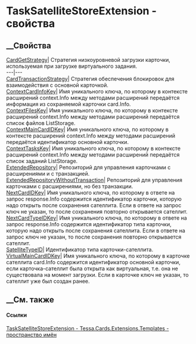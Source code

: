 # TaskSatelliteStoreExtension - свойства
##  __Свойства
[CardGetStrategy](P_Tessa_Cards_Extensions_Templates_TaskSatelliteStoreExtension_CardGetStrategy.htm)|
Стратегия низкоуровневой загрузки карточки, используемая при загрузке
виртуального задания.  
---|---  
[CardTransactionStrategy](P_Tessa_Cards_Extensions_Templates_TaskSatelliteStoreExtension_CardTransactionStrategy.htm)|
Стратегия обеспечения блокировок для взаимодействия с основной карточкой.  
[ContextCardInfoKey](P_Tessa_Cards_Extensions_Templates_TaskSatelliteStoreExtension_ContextCardInfoKey.htm)|
Имя уникального ключа, по которому в контексте расширений context.Info между
методами расширений передаётся информация из сохраняемой карточки card.Info.  
[ContextFilesKey](P_Tessa_Cards_Extensions_Templates_TaskSatelliteStoreExtension_ContextFilesKey.htm)|
Имя уникального ключа, по которому в контексте расширений context.Info между
методами расширений передаётся список файлов ListStorage<CardFile>.  
[ContextMainCardIDKey](P_Tessa_Cards_Extensions_Templates_TaskSatelliteStoreExtension_ContextMainCardIDKey.htm)|
Имя уникального ключа, по которому в контексте расширений context.Info между
методами расширений передаётся идентификатор основной карточки.  
[ContextTasksKey](P_Tessa_Cards_Extensions_Templates_TaskSatelliteStoreExtension_ContextTasksKey.htm)|
Имя уникального ключа, по которому в контексте расширений context.Info между
методами расширений передаётся список заданий ListStorage<CardTask>.  
[ExtendedRepository](P_Tessa_Cards_Extensions_Templates_TaskSatelliteStoreExtension_ExtendedRepository.htm)|
Репозиторий для управления карточками с расширениями и с транзакцией.  
[ExtendedRepositoryWithoutTransaction](P_Tessa_Cards_Extensions_Templates_TaskSatelliteStoreExtension_ExtendedRepositoryWithoutTransaction.htm)|
Репозиторий для управления карточками с расширениями, но без транзакции.  
[NextCardIDKey](P_Tessa_Cards_Extensions_Templates_TaskSatelliteStoreExtension_NextCardIDKey.htm)|
Имя уникального ключа, по которому в ответе на запрос response.Info содержится
идентификатор карточки, которую надо открыть после сохранения сателлита. Если
в ответе на запрос ключ не указан, то после сохранения повторно открывается
сателлит.  
[NextCardTypeIDKey](P_Tessa_Cards_Extensions_Templates_TaskSatelliteStoreExtension_NextCardTypeIDKey.htm)|
Имя уникального ключа, по которому в ответе на запрос response.Info содержится
идентификатор типа карточки, которую надо открыть после сохранения сателлита.
Если в ответе на запрос ключ не указан, то после сохранения повторно
открывается сателлит.  
[SatelliteTypeID](P_Tessa_Cards_Extensions_Templates_TaskSatelliteStoreExtension_SatelliteTypeID.htm)|
Идентификатор типа карточки-сателлита.  
[VirtualMainCardIDKey](P_Tessa_Cards_Extensions_Templates_TaskSatelliteStoreExtension_VirtualMainCardIDKey.htm)|
Имя уникального ключа, по которому в карточке сателлита card.Info содержится
идентификатор основной карточки, если карточка-сателлит была открыта как
виртуальная, т.е. она не существовала на момент загрузки. Если в карточке ключ
не указан, то сателлит уже был создан ранее.  
## __См. также
#### Ссылки
[TaskSatelliteStoreExtension -
](T_Tessa_Cards_Extensions_Templates_TaskSatelliteStoreExtension.htm)
[Tessa.Cards.Extensions.Templates - пространство
имён](N_Tessa_Cards_Extensions_Templates.htm)
